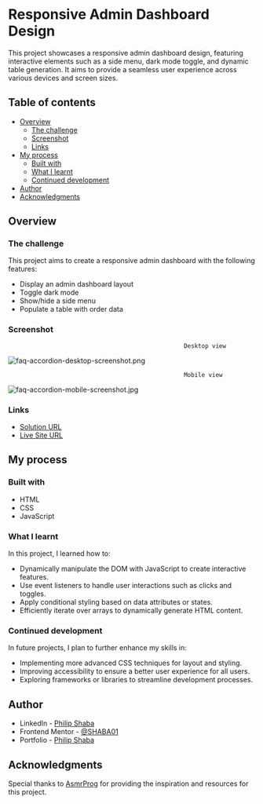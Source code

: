 # Responsive Admin Dashboard Design

This project showcases a responsive admin dashboard design, featuring interactive elements such as a side menu, dark mode toggle, and dynamic table generation. It aims to provide a seamless user experience across various devices and screen sizes.


## Table of contents

- [Overview](#overview)
  - [The challenge](#the-challenge)
  - [Screenshot](#screenshot)
  - [Links](#links)
- [My process](#my-process)
  - [Built with](#built-with)
  - [What I learnt](#what-i-learnt)
  - [Continued development](#continued-development)
- [Author](#author)
- [Acknowledgments](#acknowledgments)

## Overview

### The challenge

This project aims to create a responsive admin dashboard with the following features:

- Display an admin dashboard layout
- Toggle dark mode
- Show/hide a side menu
- Populate a table with order data

### Screenshot

                                                      Desktop view
![faq-accordion-desktop-screenshot.png](./assets/images/faq-accordion-desktop-screenshot.png)


                                                      Mobile view
![faq-accordion-mobile-screenshot.jpg](./assets/images/faq-accordion-mobile-screenshot.jpg)



### Links

- [Solution URL](https://github.com/SHABA01/faq-frontend)
- [Live Site URL](https://shaba01.github.io/faq-frontend)

## My process

### Built with

- HTML
- CSS
- JavaScript

### What I learnt

In this project, I learned how to:

- Dynamically manipulate the DOM with JavaScript to create interactive features.
- Use event listeners to handle user interactions such as clicks and toggles.
- Apply conditional styling based on data attributes or states.
- Efficiently iterate over arrays to dynamically generate HTML content.

### Continued development

In future projects, I plan to further enhance my skills in:

- Implementing more advanced CSS techniques for layout and styling.
- Improving accessibility to ensure a better user experience for all users.
- Exploring frameworks or libraries to streamline development processes.

## Author

- LinkedIn - [Philip Shaba](https://www.linkedin.com/in/philip-shaba-0879a5150)
- Frontend Mentor - [@SHABA01](https://www.frontendmentor.io/profile/SHABA01)
- Portfolio - [Philip Shaba](https://shaba01.github.io/philshaba.com)

## Acknowledgments

Special thanks to [AsmrProg](https://www.youtube.com/@AsmrProg) for providing the inspiration and resources for this project.